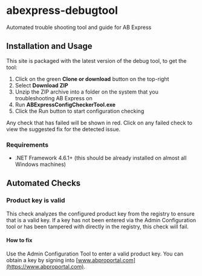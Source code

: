 # abexpress-debugtool
Automated trouble shooting tool and guide for AB Express

## Installation and Usage
This site is packaged with the latest version of the debug tool, to get the tool:

1. Click on the green **Clone or download** button on the top-right
2. Select **Download ZIP**
3. Unzip the ZIP archive into a folder on the system that you troubleshooting AB Express on
4. Run **ABExpressConfigCheckerTool.exe**
5. Click the Run button to start configuration checking

Any check that has failed will be shown in red. Click on any failed check to view the suggested fix for the detected issue.

### Requirements
- .NET Framework 4.6.1+ (this should be already installed on almost all Windows machines)


## Automated Checks

### Product key is valid
This check analyzes the configured product key from the registry to ensure that is a valid key. If a key has not been entered via the Admin Configuration tool or has been tampered with directly in the registry, this check will fail.

#### How to fix
Use the Admin Configuration Tool to enter a valid product key. You can obtain a key by signing into [www.abproportal.com](https://www.abproportal.com).
